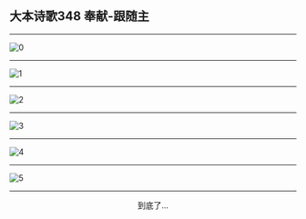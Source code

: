 
## 大本诗歌348 奉献-跟随主
        
<div id="aplayer0"></div>

---

<img alt="0" data-original="/data/d0348/0.png">

---

<img alt="1" data-original="/data/d0348/1.png">

---

<img alt="2" data-original="/data/d0348/2.png">

---

<img alt="3" data-original="/data/d0348/3.png">

---

<img alt="4" data-original="/data/d0348/4.png">

---

<img alt="5" data-original="/data/d0348/5.png">

---

<p style="text-align: center">到底了...</p>

<script src="/js/dist-view.js"></script>

<script>
MAIN.id = 'd0348';
        
const ap0 = new APlayer({
    container: document.getElementById('aplayer0'),
    volume: 1,
    loop: 'none',
    preload: 'none',
    audio: [{
        name: '大本诗歌348.mp3',
        artist: '大本诗歌',
        url: 'https://res.wx.qq.com/voice/getvoice?mediaid=MzI0NTk3MDM5M18yMjQ3NDkxODQx',
        cover: '/favicon'
    }]
});
</script>
